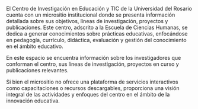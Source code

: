 
El Centro de Investigación en Educación y TIC de la Universidad del Rosario cuenta con un micrositio institucional donde se presenta información detallada sobre sus objetivos, líneas de investigación, proyectos y publicaciones. Este centro, adscrito a la Escuela de Ciencias Humanas, se dedica a generar conocimientos sobre prácticas educativas, enfocándose en pedagogía, currículo, didáctica, evaluación y gestión del conocimiento en el ámbito educativo.

En este espacio se encuentra información sobre los investigadores que conforman el centro, sus líneas de investigación, proyectos en curso y publicaciones relevantes.

Si bien el micrositio no ofrece una plataforma de servicios interactivos como capacitaciones o recursos descargables, proporciona una visión integral de las actividades y enfoques del centro en el ámbito de la innovación educativa.